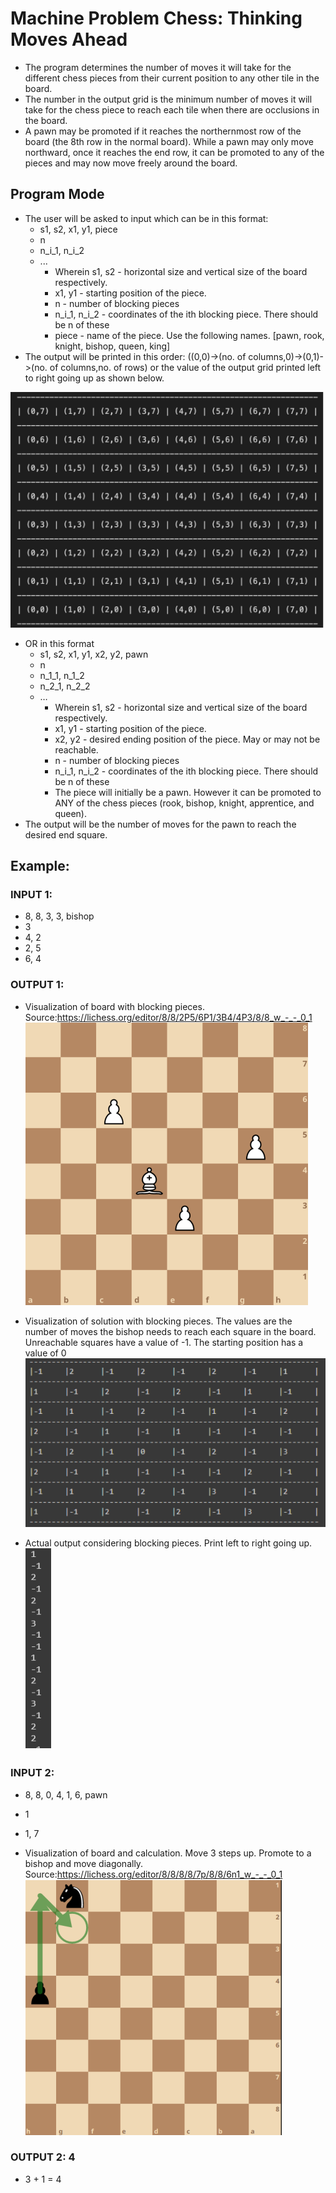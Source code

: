 # Machine Problem Chess: Thinking Moves Ahead

* The program determines the number of moves it will take for the different chess pieces from their current position to any other tile in the board.
* The number in the output grid is the minimum number of moves it will take for the chess piece to reach each tile when there are occlusions in the board.
* A pawn may be promoted if it reaches the northernmost row of the board (the 8th row in the normal board). While a pawn may only move northward, once it reaches the end row, it         can be promoted to any of the pieces and may now move freely around the board.

## Program Mode
* The user will be asked to input which can be in this format:
    * s1, s2, x1, y1, piece
    * n
    * n_i_1, n_i_2
    * ...
      * Wherein s1, s2 - horizontal size and vertical size of the board respectively.
      * x1, y1 - starting position of the piece. 
      * n - number of blocking pieces
      * n_i_1, n_i_2 - coordinates of the ith blocking piece. There should be n of these
      * piece - name of the piece. Use the following names. [pawn, rook, knight, bishop, queen, king]
* The output will be printed in this order: ((0,0)->(no. of columns,0)->(0,1)->(no. of columns,no. of rows) or the value of the output grid printed left to right going up as shown below.

![](direction.PNG)

* OR in this format
    * s1, s2, x1, y1, x2, y2, pawn
    * n
    * n_1_1, n_1_2
    * n_2_1, n_2_2
    * …
      * Wherein s1, s2 - horizontal size and vertical size of the board respectively.
      * x1, y1 - starting position of the piece. 
      * x2, y2 - desired ending position of the piece. May or may not be reachable. 
      * n - number of blocking pieces
      * n_i_1, n_i_2 - coordinates of the ith blocking piece. There should be n of these
      * The piece will initially be a pawn. However it can be promoted to ANY of the chess pieces (rook, bishop, knight, apprentice, and queen).
* The output will be the number of moves for the pawn to reach the desired end square.

## Example:
### INPUT 1:
* 8, 8, 3, 3, bishop
* 3
* 4, 2
* 2, 5
* 6, 4

### OUTPUT 1:
* Visualization of board with blocking pieces. Source:https://lichess.org/editor/8/8/2P5/6P1/3B4/4P3/8/8_w_-_-_0_1
![](sample4.PNG)

* Visualization of solution with blocking pieces. The values are the number of moves the bishop needs to reach each square in the board. Unreachable squares have a value of -1. The starting position has a value of 0
![](sample4.1.PNG)

* Actual output considering blocking pieces. Print left to right going up.
![](sample4.2.PNG)

### INPUT 2:
* 8, 8, 0, 4, 1, 6, pawn
* 1
* 1, 7

* Visualization of board and calculation. Move 3 steps up. Promote to a bishop and move diagonally. Source:https://lichess.org/editor/8/8/8/8/7p/8/8/6n1_w_-_-_0_1
![](sample5.PNG)

### OUTPUT 2: 4
* 3 + 1 = 4


